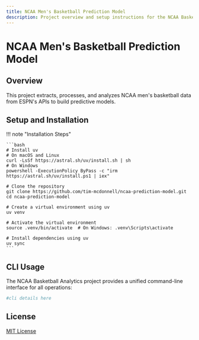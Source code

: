 ```yaml
---
title: NCAA Men's Basketball Prediction Model
description: Project overview and setup instructions for the NCAA Basketball Analytics Project
---
```


# NCAA Men's Basketball Prediction Model

## Overview

This project extracts, processes, and analyzes NCAA men's basketball data from ESPN's APIs to build predictive models.

## Setup and Installation

!!! note "Installation Steps"

    ```bash
    # Install uv
    # On macOS and Linux
    curl -LsSf https://astral.sh/uv/install.sh | sh
    # On Windows
    powershell -ExecutionPolicy ByPass -c "irm https://astral.sh/uv/install.ps1 | iex"

    # Clone the repository
    git clone https://github.com/tim-mcdonnell/ncaa-prediction-model.git
    cd ncaa-prediction-model

    # Create a virtual environment using uv
    uv venv

    # Activate the virtual environment
    source .venv/bin/activate  # On Windows: .venv\Scripts\activate

    # Install dependencies using uv
    uv sync
    ```

## CLI Usage

The NCAA Basketball Analytics project provides a unified command-line interface for all operations:

```bash
#cli details here
```

## License

[MIT License](LICENSE)
